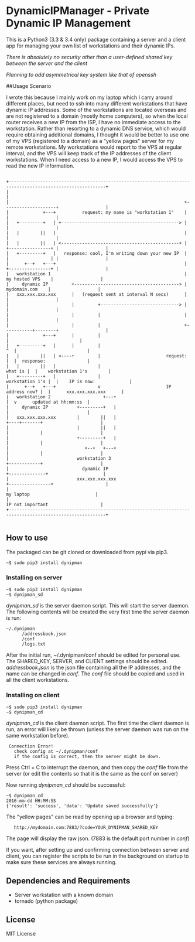 # DynamicIPManager - Private Dynamic IP Management

This is a Python3 (3.3 & 3.4 only) package containing a server and a client app
for managing your own list of workstations and their dynamic IPs.

*There is absolutely no security other than a user-defined shared key between the server and the client*

*Planning to add asymmetrical key system like that of openssh*


##Usage Scenario

I wrote this because I mainly work on my laptop which I carry around different places, but need to ssh into many different workstations that have dynamic IP addresses. Some of the workstations are located overseas and are not registered to a domain (mostly home computers), so when the local router receives a new IP from the ISP, I have no immediate access to the workstation. Rather than resorting to a dynamic DNS service, which would require obtaining additional domains, I thought it would be better to use one of my VPS (registered to a domain) as a "yellow pages" server for my remote workstations. My workstations would report to the VPS at regular interval, and the VPS will keep track of the IP addresses of the client workstations. When I need access to a new IP, I would access the VPS to read the new IP information.

```

+-----------------------------------------------------------------------------------------------------------+
|                                                                                                           |
|                                                                   +--------------------+                  |
|             +---+          request: my name is "workstation 1"    |                    |                  |
|   +---------+   | +---------------------------------------------> |                    |                  |
|   |        ||   |                                                 |                    |                  |
|   |        ||   | <---------------------------------------------+ | +----------------+ |                  |
|   +---------+   |   response: cool, I'm writing down your new IP  | |                | |                  |
|      +--+   +---+                                                 | +----------------+ |                  |
|   workstation 1                                                   |   my hosted VPS    |                  |
|     dynamic IP         +----------------------------------------> |    mydomain.com    |                  |
|   xxx.xxx.xxx.xxx      |   (request sent at interval N secs)      |                    |                  |
|                        |         +------------------------------> |                    |                  |
|                        |         |                                |                    |                  |
|                        |         |                                +-----------+--------+                  |
|             +---+      |         |                                            |                           |
|   +---------+   |      |         |                                         ^  |                           |
|   |        ||   | <----+         |                         request:        |  |  response:                |
|   |        ||   |                |                                 what is |  |    workstation 1's        |
|   +---------+   |                |                         workstation 1's |  |    IP is now:             |
|      +--+   +---+                v                         IP address now? |  |      xxx.xxx.xxx.xxx      |
|   workstation 2                    +---+                                   |  v      updated at hh:mm:ss  |
|     dynamic IP           +---------+   |                                   |                              |
|   xxx.xxx.xxx.xxx        |        ||   |                              +----+-------+                      |
|                          |        ||   |                              |            |                      |
|                          +---------+   |                              |            |                      |
|                             +--+   +---+                              |            |                      |
|                          workstation 3                                +------------+                      |
|                            dynamic IP                                +--------------+                     |
|                          xxx.xxx.xxx.xxx                            +----------------+                    |
|                                                                         my laptop                         |
|                                                                       IP not important                    |
+-----------------------------------------------------------------------------------------------------------+


```

## How to use

The packaged can be git cloned or downloaded from pypi via pip3.

```
~$ sudo pip3 install dynipman
```

### Installing on server
```
~$ sudo pip3 install dynipman
~$ dynipman_sd
```
*dynipman_sd* is the server daemon script. This will start the server daemon. The following contents will be created the very first time the server daemon is run:
```
~/.dynipman
      /addressbook.json
      /conf
      /logs.txt
```

After the initial run, ~/.dynipman/conf should be edited for personal use.
The SHARED_KEY, SERVER, and CLIENT settings should be edited.
*addressbook.json* is the json file containing all the IP addresses, and the name can be changed in *conf*.
The *conf* file should be copied and used in all the client workstations.


### Installing on client
```
~$ sudo pip3 install dynipman
~$ dynipman_cd
```
*dynipman_cd* is the client daemon script. The first time the client daemon is run, an error will likely be thrown (unless the server daemon was run on the same workstation before).
```
 Connection Error!
   check config at ~/.dynipman/conf
   if the config is correct, then the server might be down.
```
Press Ctrl + C to interrupt the daemon, and then copy the *conf* file from the server (or edit the contents so that it is the same as the conf on server)

Now running *dynipman_cd* should be successful:
```
~$ dynipman_cd
2016-mm-dd HH:MM:SS
{'result': 'success', 'data': 'Update saved successfully'}
```

The "yellow pages" can be read by opening up a browser and typing:
```
   http://mydomain.com:7883/?code=YOUR_DYNIPMAN_SHARED_KEY
```
The page will display the raw json. (7883 is the default port number in *conf*)


If you want, after setting up and confirming connection between server and client, you can register the scripts to be run in the background on startup to make sure these services are always running.

## Dependencies and Requirements

* Server workstation with a known domain
* tornado (python package)


## License

MIT License